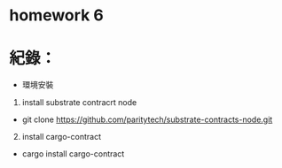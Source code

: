 # homework 6

# 紀錄：
* 環境安裝
1. install substrate contracrt node
* git clone https://github.com/paritytech/substrate-contracts-node.git

2. install cargo-contract
* cargo install cargo-contract

